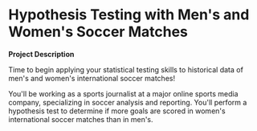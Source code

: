 # Hypothesis Testing with Men's and Women's Soccer Matches

**Project Description**

Time to begin applying your statistical testing skills to historical data of men's and women's international soccer matches!

You'll be working as a sports journalist at a major online sports media company, specializing in soccer analysis and reporting. You'll perform a hypothesis test to determine if more goals are scored in women's international soccer matches than in men's.

